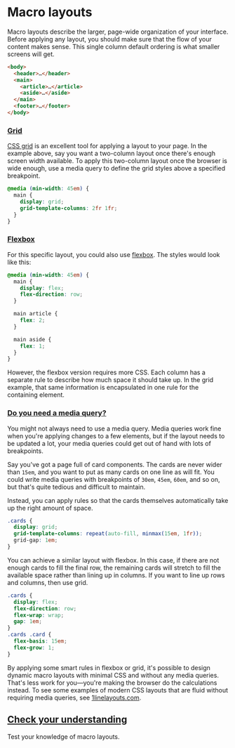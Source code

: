 # Macro layouts

Macro layouts describe the larger, page-wide organization of your interface.
Before applying any layout, you should make sure that the flow of your content makes sense. This single column default ordering is what smaller screens will get.

```html
<body>
  <header>…</header>
  <main>
    <article>…</article>
    <aside>…</aside>
  </main>
  <footer>…</footer>
</body>
```

### [Grid](https://web.dev/learn/design/macro-layouts#grid)

[CSS grid](https://web.dev/learn/css/grid) is an excellent tool for applying a layout to your page. In the example above, say you want a two-column layout once there's enough screen width available. To apply this two-column layout once the browser is wide enough, use a media query to define the grid styles above a specified breakpoint.

```css
@media (min-width: 45em) {
  main {
    display: grid;
    grid-template-columns: 2fr 1fr;
  }
}
```

### [Flexbox](https://web.dev/learn/design/macro-layouts#flexbox)

For this specific layout, you could also use [flexbox](https://web.dev/learn/css/flexbox). The styles would look like this:

```css
@media (min-width: 45em) {
  main {
    display: flex;
    flex-direction: row;
  }

  main article {
    flex: 2;
  }

  main aside {
    flex: 1;
  }
}
```

However, the flexbox version requires more CSS. Each column has a separate rule to describe how much space it should take up. In the grid example, that same information is encapsulated in one rule for the containing element.

### [Do you need a media query?](https://web.dev/learn/design/macro-layouts#do_you_need_a_media_query)

You might not always need to use a media query. Media queries work fine when you're applying changes to a few elements, but if the layout needs to be updated a lot, your media queries could get out of hand with lots of breakpoints.

Say you've got a page full of card components. The cards are never wider than `15em`, and you want to put as many cards on one line as will fit. You could write media queries with breakpoints of `30em`, `45em`, `60em`, and so on, but that's quite tedious and difficult to maintain.

Instead, you can apply rules so that the cards themselves automatically take up the right amount of space.

```css
.cards {
  display: grid;
  grid-template-columns: repeat(auto-fill, minmax(15em, 1fr));
  grid-gap: 1em;
}
```

You can achieve a similar layout with flexbox. In this case, if there are not enough cards to fill the final row, the remaining cards will stretch to fill the available space rather than lining up in columns. If you want to line up rows and columns, then use grid.

```css
.cards {
  display: flex;
  flex-direction: row;
  flex-wrap: wrap;
  gap: 1em;
}
.cards .card {
  flex-basis: 15em;
  flex-grow: 1;
}
```

By applying some smart rules in flexbox or grid, it's possible to design dynamic macro layouts with minimal CSS and without any media queries. That's less work for you—you're making the browser do the calculations instead. To see some examples of modern CSS layouts that are fluid without requiring media queries, see [1linelayouts.com](https://1linelayouts.glitch.me/).

## [Check your understanding](https://web.dev/learn/design/macro-layouts#check_your_understanding)

Test your knowledge of macro layouts.
